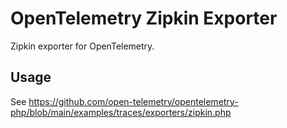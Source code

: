 # OpenTelemetry Zipkin Exporter

Zipkin exporter for OpenTelemetry.

## Usage

See https://github.com/open-telemetry/opentelemetry-php/blob/main/examples/traces/exporters/zipkin.php
